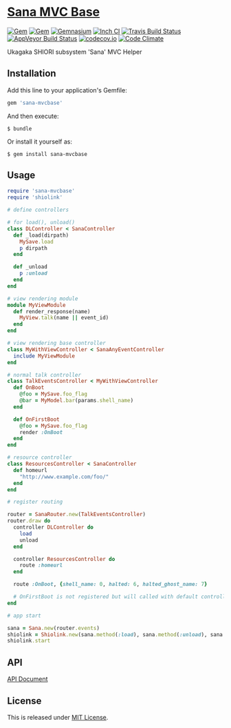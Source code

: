 # [Sana MVC Base](https://github.com/Narazaka/sana-mvcbase)

[![Gem](https://img.shields.io/gem/v/sana-mvcbase.svg)](https://rubygems.org/gems/sana-mvcbase)
[![Gem](https://img.shields.io/gem/dtv/sana-mvcbase.svg)](https://rubygems.org/gems/sana-mvcbase)
[![Gemnasium](https://gemnasium.com/Narazaka/sana-mvcbase.svg)](https://gemnasium.com/Narazaka/sana-mvcbase)
[![Inch CI](http://inch-ci.org/github/Narazaka/sana-mvcbase.svg)](http://inch-ci.org/github/Narazaka/sana-mvcbase)
[![Travis Build Status](https://travis-ci.org/Narazaka/sana-mvcbase.svg)](https://travis-ci.org/Narazaka/sana-mvcbase)
[![AppVeyor Build Status](https://ci.appveyor.com/api/projects/status/github/Narazaka/sana-mvcbase?svg=true)](https://ci.appveyor.com/project/Narazaka/sana-mvcbase)
[![codecov.io](https://codecov.io/github/Narazaka/sana-mvcbase/coverage.svg?branch=master)](https://codecov.io/github/Narazaka/sana-mvcbase?branch=master)
[![Code Climate](https://codeclimate.com/github/Narazaka/sana-mvcbase/badges/gpa.svg)](https://codeclimate.com/github/Narazaka/sana-mvcbase)

Ukagaka SHIORI subsystem 'Sana' MVC Helper

## Installation

Add this line to your application's Gemfile:

```ruby
gem 'sana-mvcbase'
```

And then execute:

    $ bundle

Or install it yourself as:

    $ gem install sana-mvcbase

## Usage

```ruby
require 'sana-mvcbase'
require 'shiolink'

# define controllers

# for load(), unload()
class DLController < SanaController
  def _load(dirpath)
    MySave.load
    p dirpath
  end

  def _unload
    p :unload
  end
end

# view rendering module
module MyViewModule
  def render_response(name)
    MyView.talk(name || event_id)
  end
end

# view rendering base controller
class MyWithViewController < SanaAnyEventController
  include MyViewModule
end

# normal talk controller
class TalkEventsController < MyWithViewController
  def OnBoot
    @foo = MySave.foo_flag
    @bar = MyModel.bar(params.shell_name)
  end

  def OnFirstBoot
    @foo = MySave.foo_flag
    render :OnBoot
  end
end

# resource controller
class ResourcesController < SanaController
  def homeurl
    "http://www.example.com/foo/"
  end
end

# register routing

router = SanaRouter.new(TalkEventsController)
router.draw do
  controller DLController do
    load
    unload
  end

  controller ResourcesController do
    route :homeurl
  end

  route :OnBoot, {shell_name: 0, halted: 6, halted_ghost_name: 7}

  # OnFirstBoot is not registered but will called with default controller (= TalkEventsController)
end

# app start

sana = Sana.new(router.events)
shiolink = Shiolink.new(sana.method(:load), sana.method(:unload), sana.method(:request))
shiolink.start
```

## API

[API Document](http://www.rubydoc.info/github/Narazaka/sana-mvcbase)

## License

This is released under [MIT License](http://narazaka.net/license/MIT?2016).
